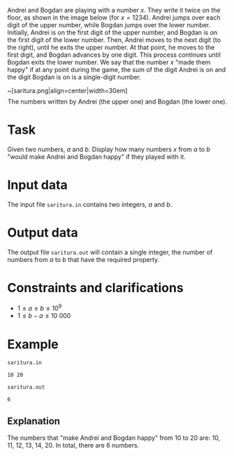 Andrei and Bogdan are playing with a number $x$. They write it twice on the floor, as shown in the image below (for $x = 1234$). Andrei jumps over each digit of the upper number, while Bogdan jumps over the lower number. Initially, Andrei is on the first digit of the upper number, and Bogdan is on the first digit of the lower number. Then, Andrei moves to the next digit (to the right), until he exits the upper number. At that point, he moves to the first digit, and Bogdan advances by one digit. This process continues until Bogdan exits the lower number. We say that the number $x$ "made them happy" if at any point during the game, the sum of the digit Andrei is on and the digit Bogdan is on is a single-digit number.

~[saritura.png|align=center|width=30em]
$$
\text{The numbers written by Andrei (the upper one) and Bogdan (the lower one).}
$$

# Task

Given two numbers, $a$ and $b$. Display how many numbers $x$ from $a$ to $b$ "would make Andrei and Bogdan happy" if they played with it.

# Input data

The input file `saritura.in` contains two integers, $a$ and $b$.

# Output data

The output file `saritura.out` will contain a single integer, the number of numbers from $a$ to $b$ that have the required property.

# Constraints and clarifications

* $1 \leq a \leq b \leq 10 ^ 9$
* $1 \leq b - a \leq 10 \ 000$

# Example

`saritura.in`
```
10 20
```

`saritura.out`
```
6
```

## Explanation

The numbers that "make Andrei and Bogdan happy" from $10$ to $20$ are: $10$, $11$, $12$, $13$, $14$, $20$. In total, there are $6$ numbers.
